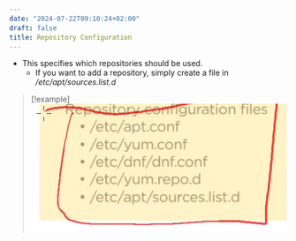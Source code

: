 ```yaml
---
date: "2024-07-22T09:10:24+02:00"
draft: false
title: Repository Configuration
---
```


-   This specifies which repositories should be used.
    -   If you want to add a repository, simply create a file in
        */etc/apt/sources.list.d*

> \[!example\]
> ![Pasted_image_20240501084739.png](/static/Pasted_image_20240501084739.png)
